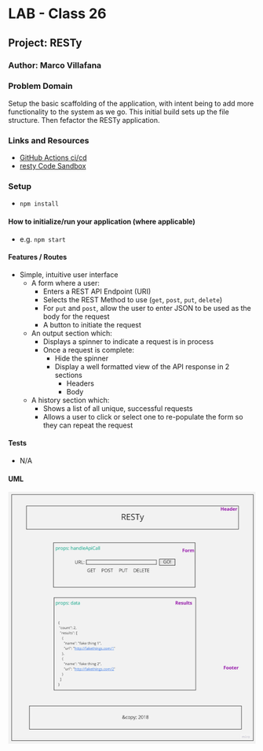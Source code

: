 # LAB - Class 26

## Project: RESTy

### Author: Marco Villafana

### Problem Domain  

Setup the basic scaffolding of the application, with intent being to add more functionality to the system as we go. This initial build sets up the file structure. Then fefactor the RESTy application.

### Links and Resources

- [GitHub Actions ci/cd](https://github.com/rkgallaway/server-deployment-practice-d51/actions) 
- [resty Code Sandbox](https://codesandbox.io/p/github/villafanam/resty/main?workspaceId=9bb919df-dd57-4e7c-8ed2-08fc6874f3bd&file=%2FREADME.md) 


### Setup

- `npm install`


#### How to initialize/run your application (where applicable)

- e.g. `npm start`


#### Features / Routes

- Simple, intuitive user interface
  - A form where a user:
    - Enters a REST API Endpoint (URI)
    - Selects the REST Method to use (`get`, `post`, `put`, `delete`)
    - For `put` and `post`, allow the user to enter JSON to be used as the body for the request
    - A button to initiate the request
  - An output section which:
    - Displays a spinner to indicate a request is in process
    - Once a request is complete:
      - Hide the spinner
      - Display a well formatted view of the API response in 2 sections
        - Headers
        - Body
  - A history section which:
    - Shows a list of all unique, successful requests
    - Allows a user to click or select one to re-populate the form so they can repeat the request

#### Tests

- N/A

#### UML

![lab 26 UML](/assets/lab%2026%20UML.jpg)
